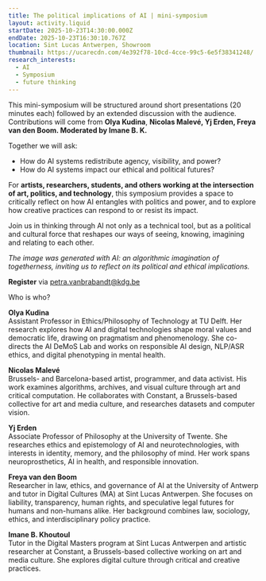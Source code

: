```yaml
---
title: The political implications of AI | mini-symposium
layout: activity.liquid
startDate: 2025-10-23T14:30:00.000Z
endDate: 2025-10-23T16:30:10.767Z
location: Sint Lucas Antwerpen, Showroom
thumbnail: https://ucarecdn.com/4e392f78-10cd-4cce-99c5-6e5f38341248/
research_interests:
  - AI
  - Symposium
  - future thinking
---
```

This mini-symposium will be structured around short presentations (20 minutes each) followed by an extended discussion with the audience. Contributions will come from **Olya Kudina**, **Nicolas Malevé, Yj Erden, Freya van den Boom. Moderated by Imane B. K.**

Together we will ask:

* How do AI systems redistribute agency, visibility, and power?
* How do AI systems impact our ethical and political futures?

For **artists, researchers, students, and others working at the intersection of art, politics, and technology**, this symposium provides a space to critically reflect on how AI entangles with politics and power, and to explore how creative practices can respond to or resist its impact.

Join us in thinking through AI not only as a technical tool, but as a political and cultural force that reshapes our ways of seeing, knowing, imagining and relating to each other. 

*The image was generated with AI: an algorithmic imagination of togetherness, inviting us to reflect on its political and ethical implications.*

**R﻿egister** via petra.vanbrabandt@kdg.be

W﻿ho is who?

**Olya Kudina**\
Assistant Professor in Ethics/Philosophy of Technology at TU Delft. Her research explores how AI and digital technologies shape moral values and democratic life, drawing on pragmatism and phenomenology. She co-directs the AI DeMoS Lab and works on responsible AI design, NLP/ASR ethics, and digital phenotyping in mental health.

**Nicolas Malevé**\
Brussels- and Barcelona-based artist, programmer, and data activist. His work examines algorithms, archives, and visual culture through art and critical computation. He collaborates with Constant, a Brussels-based collective for art and media culture, and researches datasets and computer vision.

**Yj Erden**\
Associate Professor of Philosophy at the University of Twente. She researches ethics and epistemology of AI and neurotechnologies, with interests in identity, memory, and the philosophy of mind. Her work spans neuroprosthetics, AI in health, and responsible innovation.

**Freya van den Boom**\
Researcher in law, ethics, and governance of AI at the University of Antwerp and tutor in Digital Cultures (MA) at Sint Lucas Antwerpen. She focuses on liability, transparency, human rights, and speculative legal futures for humans and non-humans alike. Her background combines law, sociology, ethics, and interdisciplinary policy practice.

**Imane B. Khoutoul**\
Tutor in the Digital Masters program at Sint Lucas Antwerpen and artistic researcher at Constant, a Brussels-based collective working on art and media culture. She explores digital culture through critical and creative practices.
